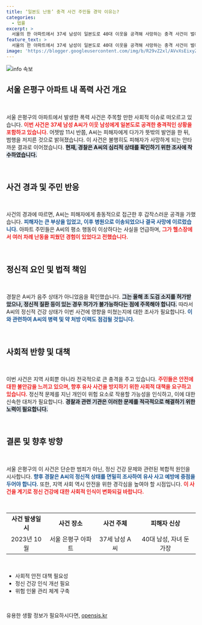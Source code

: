 ```yaml
---
title: ‘일본도 난동’ 충격 사건 주민들 경악 이유는?
categories:
  - 법률
excerpt: >
  서울의 한 아파트에서 37세 남성이 일본도로 40대 이웃을 공격해 사망하는 충격 사건이 벌어졌습니다. 평소 이상 행동을 보였던 A씨는 음주 상태가 아니었으며, 도검 소지를 허가받고 있었던 것으로 드러났습니다. 경찰은 그의 정신적 상태를 조사할 예정입니다.
feature_text: >
  서울의 한 아파트에서 37세 남성이 일본도로 40대 이웃을 공격해 사망하는 충격 사건이 벌어졌습니다. 평소 이상 행동을 보였던 A씨는 음주 상태가 아니었으며, 도검 소지를 허가받고 있었던 것으로 드러났습니다. 경찰은 그의 정신적 상태를 조사할 예정입니다.
image: 'https://blogger.googleusercontent.com/img/b/R29vZ2xl/AVvXsEixyZcFfHzMRdzZMjFBmAUKJYCLCGyLL1o632UiGVXcaFdKo_bkvkuCioo0uUKlGfBVcT3P84aROyZIXSBEx3Aw5nCQ3pTgDom1WDC4m8eifvWiAmWEEVb4x6G_l8C0QH225ldMjyaFvpxGEBGNO37VmDTDMHGhJPq73UglMfDca1-0aw/s1600/blogspot.png'
---
```


<p><img src="https://blogger.googleusercontent.com/img/b/R29vZ2xl/AVvXsEixyZcFfHzMRdzZMjFBmAUKJYCLCGyLL1o632UiGVXcaFdKo_bkvkuCioo0uUKlGfBVcT3P84aROyZIXSBEx3Aw5nCQ3pTgDom1WDC4m8eifvWiAmWEEVb4x6G_l8C0QH225ldMjyaFvpxGEBGNO37VmDTDMHGhJPq73UglMfDca1-0aw/s1600/blogspot.png" alt="info 속보" /></p>

<h2 data-ke-size="size26">서울 은평구 아파트 내 폭력 사건 개요</h2>

<p data-ke-size="size16">&nbsp;</p>

<p>서울 은평구의 아파트에서 발생한 폭력 사건은 주목할 만한 사회적 이슈로 떠오르고 있습니다. <b><span style="color: #ee2323;">이번 사건은 37세 남성 A씨가 이웃 남성에게 일본도로 공격한 충격적인 상황을 포함하고 있습니다.</span></b> 어젯밤 11시 반쯤, A씨는 피해자에게 다가가 뜻밖의 발언을 한 뒤, 범행을 저지른 것으로 밝혀졌습니다. 이 사건은 불행히도 피해자가 사망하게 되는 안타까운 결과로 이어졌습니다. <b><span style="background-color: #21538527;">현재, 경찰은 A씨의 심리적 상태를 확인하기 위한 조사에 착수하였습니다.</span></b></p>

<p data-ke-size="size16">&nbsp;</p>

<h2 data-ke-size="size26">사건 경과 및 주민 반응</h2>

<p data-ke-size="size16">&nbsp;</p>

<p>사건의 경과에 따르면, A씨는 피해자에게 충동적으로 접근한 후 갑작스러운 공격을 가했습니다. <b><span style="color: #1a5490;">피해자는 큰 부상을 입었고, 이후 병원으로 이송되었으나 결국 사망에 이르렀습니다.</span></b> 아파트 주민들은 A씨의 평소 행동이 이상하다는 사실을 언급하며, <b><span style="color: #ee2323;">그가 헬스장에서 여러 차례 난동을 피웠던 경험이 있었다고 전했습니다.</span></b></p>

<p data-ke-size="size16">&nbsp;</p>

<h2 data-ke-size="size26">정신적 요인 및 법적 책임</h2>

<p data-ke-size="size16">&nbsp;</p>

<p>경찰은 A씨가 음주 상태가 아니었음을 확인했습니다. <b><span style="background-color: #21538527;">그는 올해 초 도검 소지를 허가받았으나, 정신적 질환 등이 있는 경우 허가가 불가능하다는 점에 주목해야 합니다.</span></b> 따라서 A씨의 정신적 건강 상태가 이번 사건에 영향을 미쳤는지에 대한 조사가 필요합니다. <b><span style="color: #1a5490;">이와 관련하여 A씨의 병력 및 약 처방 이력도 점검될 것입니다.</span></b></p>

<p data-ke-size="size16">&nbsp;</p>

<h2 data-ke-size="size26">사회적 반향 및 대책</h2>

<p data-ke-size="size16">&nbsp;</p>

<p>이번 사건은 지역 사회뿐 아니라 전국적으로 큰 충격을 주고 있습니다. <b><span style="color: #ee2323;">주민들은 안전에 대한 불안감을 느끼고 있으며, 향후 유사 사건을 방지하기 위한 사회적 대책을 요구하고 있습니다.</span></b> 정신적 문제를 지닌 개인이 위험 요소로 작용할 가능성을 인식하고, 이에 대한 신속한 대처가 필요합니다. <b><span style="background-color: #21538527;">경찰과 관련 기관은 이러한 문제를 적극적으로 해결하기 위한 노력이 필요합니다.</span></b></p>

<p data-ke-size="size16">&nbsp;</p>

<h2 data-ke-size="size26">결론 및 향후 방향</h2>

<p data-ke-size="size16">&nbsp;</p>

<p>서울 은평구의 이 사건은 단순한 범죄가 아닌, 정신 건강 문제와 관련된 복합적 원인을 시사합니다. <b><span style="color: #1a5490;">향후 경찰은 A씨의 정신적 상태를 면밀히 조사하여 유사 사고 예방에 중점을 두어야 합니다.</span></b> 또한, 지역 사회 역시 안전을 위한 경각심을 높여야 할 시점입니다. <b><span style="color: #ee2323;">이 사건을 계기로 정신 건강에 대한 사회적 인식이 변화되길 바랍니다.</span></b></p>

<p data-ke-size="size16">&nbsp;</p>

<table style="width: 100%; border-collapse: collapse;">
<tr>
<td style="text-align: center; height: 17px;"><b>사건 발생일시</b></td>
<td style="text-align: center; height: 17px;"><b>사건 장소</b></td>
<td style="text-align: center; height: 17px;"><b>사건 주체</b></td>
<td style="text-align: center; height: 17px;"><b> 피해자 신상</b></td>
</tr>
<tr>
<td style="text-align: center; height: 17px;">2023년 10월</td>
<td style="text-align: center; height: 17px;">서울 은평구 아파트</td>
<td style="text-align: center; height: 17px;">37세 남성 A씨</td>
<td style="text-align: center; height: 17px;">40대 남성, 자녀 둔 가장</td>
</tr>
</table>

<p data-ke-size="size16">&nbsp;</p>

<ul>
<li>사회적 안전 대책 필요성</li>
<li>정신 건강 인식 개선 필요</li>
<li>위험 인물 관리 체계 구축</li>
</ul>

<p data-ke-size="size16">&nbsp;</p>
유용한 생활 정보가 필요하시다면, <a href="https://opensis.kr" rel="dofollow">opensis.kr</a>


